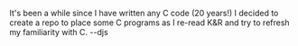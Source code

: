 It's been a while since I have written any C code (20 years!)
I decided to create a repo to place some C programs as I re-read K&R and try to
refresh my familiarity with C.
--djs
